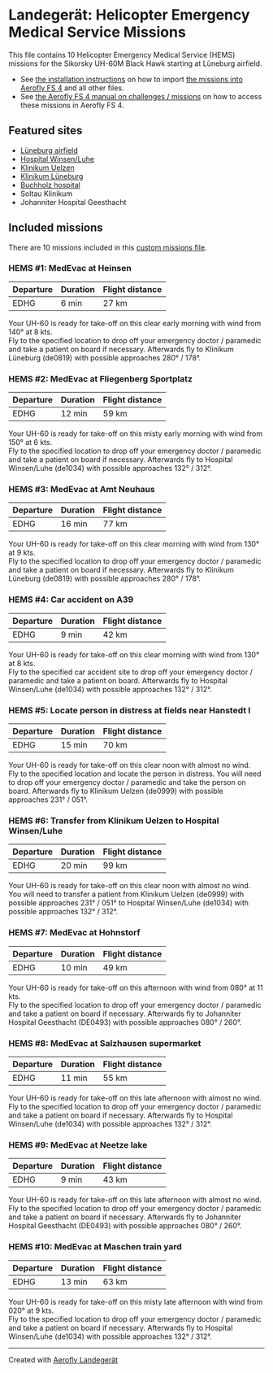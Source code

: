 # Landegerät: Helicopter Emergency Medical Service Missions

This file contains 10 Helicopter Emergency Medical Service (HEMS) missions for the Sikorsky UH-60M Black Hawk starting at Lüneburg airfield.

- See [the installation instructions](https://fboes.github.io/aerofly-missions/docs/generic-installation.html) on how to import [the missions into Aerofly FS 4](missions/custom_missions_user.tmc) and all other files.
- See [the Aerofly FS 4 manual on challenges / missions](https://www.aerofly.com/tutorials/missions/) on how to access these missions in Aerofly FS 4.

## Featured sites

- [Lüneburg airfield](https://aip.dfs.de/BasicVFR/)
- [Hospital Winsen/Luhe](https://aip.dfs.de/BasicVFR/)
- [Klinikum Uelzen](https://aip.dfs.de/BasicVFR/)
- [Klinikum Lüneburg](https://aip.dfs.de/BasicVFR/)
- [Buchholz hospital](https://aip.dfs.de/BasicVFR/)
- Soltau Klinikum
- Johanniter Hospital Geesthacht

## Included missions

There are 10 missions included in this [custom missions file](missions/custom_missions_user.tmc).

### HEMS #1: MedEvac at Heinsen

| Departure | Duration | Flight distance |
| --------- | -------- | --------------- |
| EDHG      | 6 min    | 27 km           |

Your UH-60 is ready for take-off on this clear early morning with wind from 140° at 8 kts.  
Fly to the specified location to drop off your emergency doctor / paramedic and take a patient on board if necessary. Afterwards fly to Klinikum Lüneburg (de0819) with possible approaches 280° / 178°.

### HEMS #2: MedEvac at Fliegenberg Sportplatz

| Departure | Duration | Flight distance |
| --------- | -------- | --------------- |
| EDHG      | 12 min   | 59 km           |

Your UH-60 is ready for take-off on this misty early morning with wind from 150° at 6 kts.  
Fly to the specified location to drop off your emergency doctor / paramedic and take a patient on board if necessary. Afterwards fly to Hospital Winsen/Luhe (de1034) with possible approaches 132° / 312°.

### HEMS #3: MedEvac at Amt Neuhaus

| Departure | Duration | Flight distance |
| --------- | -------- | --------------- |
| EDHG      | 16 min   | 77 km           |

Your UH-60 is ready for take-off on this clear morning with wind from 130° at 9 kts.  
Fly to the specified location to drop off your emergency doctor / paramedic and take a patient on board if necessary. Afterwards fly to Klinikum Lüneburg (de0819) with possible approaches 280° / 178°.

### HEMS #4: Car accident on A39

| Departure | Duration | Flight distance |
| --------- | -------- | --------------- |
| EDHG      | 9 min    | 42 km           |

Your UH-60 is ready for take-off on this clear morning with wind from 130° at 8 kts.  
Fly to the specified car accident site to drop off your emergency doctor / paramedic and take a patient on board. Afterwards fly to Hospital Winsen/Luhe (de1034) with possible approaches 132° / 312°.

### HEMS #5: Locate person in distress at fields near Hanstedt I

| Departure | Duration | Flight distance |
| --------- | -------- | --------------- |
| EDHG      | 15 min   | 70 km           |

Your UH-60 is ready for take-off on this clear noon with almost no wind.  
Fly to the specified location and locate the person in distress. You will need to drop off your emergency doctor / paramedic and take the person on board. Afterwards fly to Klinikum Uelzen (de0999) with possible approaches 231° / 051°.

### HEMS #6: Transfer from Klinikum Uelzen to Hospital Winsen/Luhe

| Departure | Duration | Flight distance |
| --------- | -------- | --------------- |
| EDHG      | 20 min   | 99 km           |

Your UH-60 is ready for take-off on this clear noon with almost no wind.  
You will need to transfer a patient from Klinikum Uelzen (de0999) with possible approaches 231° / 051° to Hospital Winsen/Luhe (de1034) with possible approaches 132° / 312°.

### HEMS #7: MedEvac at Hohnstorf

| Departure | Duration | Flight distance |
| --------- | -------- | --------------- |
| EDHG      | 10 min   | 49 km           |

Your UH-60 is ready for take-off on this afternoon with wind from 080° at 11 kts.  
Fly to the specified location to drop off your emergency doctor / paramedic and take a patient on board if necessary. Afterwards fly to Johanniter Hospital Geesthacht (DE0493) with possible approaches 080° / 260°.

### HEMS #8: MedEvac at Salzhausen supermarket

| Departure | Duration | Flight distance |
| --------- | -------- | --------------- |
| EDHG      | 11 min   | 55 km           |

Your UH-60 is ready for take-off on this late afternoon with almost no wind.  
Fly to the specified location to drop off your emergency doctor / paramedic and take a patient on board if necessary. Afterwards fly to Hospital Winsen/Luhe (de1034) with possible approaches 132° / 312°.

### HEMS #9: MedEvac at Neetze lake

| Departure | Duration | Flight distance |
| --------- | -------- | --------------- |
| EDHG      | 9 min    | 43 km           |

Your UH-60 is ready for take-off on this late afternoon with almost no wind.  
Fly to the specified location to drop off your emergency doctor / paramedic and take a patient on board if necessary. Afterwards fly to Johanniter Hospital Geesthacht (DE0493) with possible approaches 080° / 260°.

### HEMS #10: MedEvac at Maschen train yard

| Departure | Duration | Flight distance |
| --------- | -------- | --------------- |
| EDHG      | 13 min   | 63 km           |

Your UH-60 is ready for take-off on this misty late afternoon with wind from 020° at 9 kts.  
Fly to the specified location to drop off your emergency doctor / paramedic and take a patient on board if necessary. Afterwards fly to Hospital Winsen/Luhe (de1034) with possible approaches 132° / 312°.

---

Created with [Aerofly Landegerät](https://github.com/fboes/aerofly-patterns)
